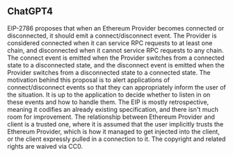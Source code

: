 ## ChatGPT4

EIP-2786 proposes that when an Ethereum Provider becomes connected or disconnected, it should emit a connect/disconnect event. The Provider is considered connected when it can service RPC requests to at least one chain, and disconnected when it cannot service RPC requests to any chain. The connect event is emitted when the Provider switches from a connected state to a disconnected state, and the disconnect event is emitted when the Provider switches from a disconnected state to a connected state. The motivation behind this proposal is to alert applications of connect/disconnect events so that they can appropriately inform the user of the situation. It is up to the application to decide whether to listen in on these events and how to handle them. The EIP is mostly retrospective, meaning it codifies an already existing specification, and there isn't much room for improvement. The relationship between Ethereum Provider and client is a trusted one, where it is assumed that the user implicitly trusts the Ethereum Provider, which is how it managed to get injected into the client, or the client expressly pulled in a connection to it. The copyright and related rights are waived via CC0.
